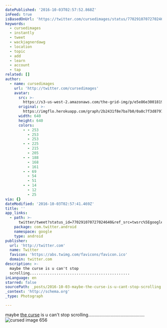 ```yaml
---
datePublished: '2016-10-03T02:57:52.868Z'
inFeed: true
isBasedOnUrl: 'https://twitter.com/cursedimages/status/770291070727024640'
keywords:
  - cursedimages
  - instantly
  - tweet
  - wackjagnerdawg
  - location
  - topic
  - add
  - learn
  - account
  - tap
related: []
author:
  - name: cursedimages
    url: 'http://twitter.com/cursedimages'
    avatar:
      src: >-
        https://s3-us-west-2.amazonaws.com/the-grid-img/p/e5e86e300181976ecca4eaf519e751a6e4d5bfa4.jpg
      original: >-
        https://imgflo.herokuapp.com/graph/2b2431f8e7ba7b0/0a8c7f3d8797c103d0bfecd2eb0ae017/noop.jpg?input=https%3A%2F%2Fpbs.twimg.com%2Fmedia%2FCrCfojZVIAA9oiK.jpg%3Alarge
      width: 640
      height: 640
      colors:
        - - 253
          - 253
          - 253
        - - 225
          - 215
          - 205
        - - 188
          - 168
          - 161
        - - 69
          - 54
          - 51
        - - 14
          - 12
          - 25
via: {}
dateModified: '2016-10-03T02:57:41.469Z'
title: ''
app_links:
  - path: >-
      twitter/tweet?status_id=770291070727024640&ref_src=twsrc%5Egoogle%7Ctwcamp%5Eandroidseo%7Ctwgr%5Estatus%7Ctwterm%5E770291070727024640
    package: com.twitter.android
    namespace: google
    type: android
publisher:
  url: 'http://twitter.com'
  name: Twitter
  favicon: 'https://abs.twimg.com/favicons/favicon.ico'
  domain: twitter.com
description: >-
  maybe the curse is u can't stop
  scrolling.............................................
inLanguage: en
starred: false
sourcePath: _posts/2016-10-03-maybe-the-curse-is-u-cant-stop-scrolling.md
_context: 'http://schema.org'
_type: Photograph

---
```

maybe [the curse][0] is u can't stop scrolling.............................................
![cursed image 656](https://imgflo.herokuapp.com/graph/2b2431f8e7ba7b0/0a8c7f3d8797c103d0bfecd2eb0ae017/noop.jpg?input=https%3A%2F%2Fpbs.twimg.com%2Fmedia%2FCrCfojZVIAA9oiK.jpg%3Alarge)

[0]: http://twitter.com/cursedimages